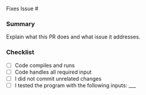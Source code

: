 Fixes Issue #

### Summary
Explain what this PR does and what issue it addresses.

### Checklist
- [ ] Code compiles and runs
- [ ] Code handles all required input
- [ ] I did not commit unrelated changes
- [ ] I tested the program with the following inputs: ___
